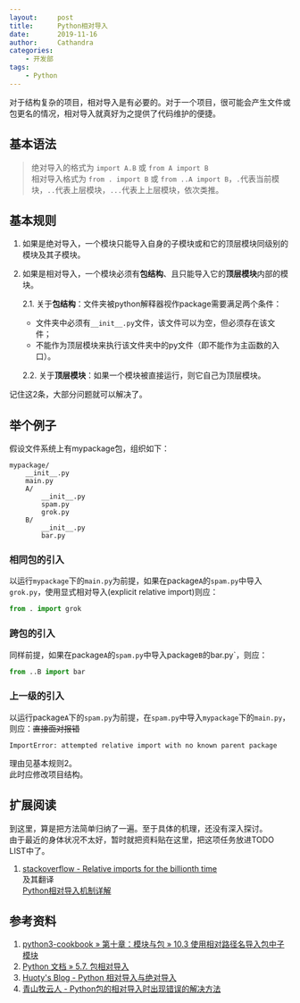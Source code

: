 ```yaml
---
layout:     post
title:      Python相对导入
date:       2019-11-16
author:     Cathandra
categories:
    - 开发部
tags:
    - Python
---
```


对于结构复杂的项目，相对导入是有必要的。对于一个项目，很可能会产生文件或包更名的情况，相对导入就真好为之提供了代码维护的便捷。
<!-- More -->

## 基本语法

>
>绝对导入的格式为 `import A.B` 或 `from A import B`  
>相对导入格式为 `from . import B` 或 `from ..A import B`，`.`代表当前模块，`..`代表上层模块，`...`代表上上层模块，依次类推。
>

## 基本规则

1. 如果是绝对导入，一个模块只能导入自身的子模块或和它的顶层模块同级别的模块及其子模块。

2. 如果是相对导入，一个模块必须有**包结构**、且只能导入它的**顶层模块**内部的模块。

    2.1. 关于**包结构**：文件夹被python解释器视作package需要满足两个条件：  
    - 文件夹中必须有`__init__.py`文件，该文件可以为空，但必须存在该文件；  
    - 不能作为顶层模块来执行该文件夹中的py文件（即不能作为主函数的入口）。

    2.2. 关于**顶层模块**：如果一个模块被直接运行，则它自己为顶层模块。  

记住这2条，大部分问题就可以解决了。

## 举个例子

假设文件系统上有mypackage包，组织如下：

```file
mypackage/
    __init__.py
    main.py
    A/
        __init__.py
        spam.py
        grok.py
    B/
        __init__.py
        bar.py
```

### 相同包的引入

以运行`mypackage`下的`main.py`为前提，如果在package`A`的`spam.py`中导入`grok.py`，使用显式相对导入(explicit relative import)则应：

```python
from . import grok
```

### 跨包的引入

同样前提，如果在package`A`的`spam.py`中导入package`B`的bar.py`，则应：

```python
from ..B import bar
```

### 上一级的引入

以运行package`A`下的`spam.py`为前提，在`spam.py`中导入`mypackage`下的`main.py`，则应：~~直接面对报错~~

```code
ImportError: attempted relative import with no known parent package
```

理由见基本规则2。  
此时应修改项目结构。

## 扩展阅读

到这里，算是把方法简单归纳了一遍。至于具体的机理，还没有深入探讨。  
由于最近的身体状况不太好，暂时就把资料贴在这里，把这项任务放进TODO LIST中了。

1. [stackoverflow - Relative imports for the billionth time](https://stackoverflow.com/questions/14132789/relative-imports-for-the-billionth-time#answer-14132912)  
及其翻译  
[Python相对导入机制详解](https://laike9m.com/blog/pythonxiang-dui-dao-ru-ji-zhi-xiang-jie,60/)

## 参考资料

1. [python3-cookbook » 第十章：模块与包 » 10.3 使用相对路径名导入包中子模块](https://python3-cookbook.readthedocs.io/zh_CN/latest/c10/p03_import_submodules_by_relative_names.html)  
2. [Python 文档 » 5.7. 包相对导入](https://docs.python.org/zh-cn/3/reference/import.html#package-relative-imports)  
3. [Huoty's Blog - Python 相对导入与绝对导入](http://kuanghy.github.io/2016/07/21/python-import-relative-and-absolute)  
4. [青山牧云人 - Python包的相对导入时出现错误的解决方法](https://www.cnblogs.com/ArsenalfanInECNU/p/5346751.html)  
